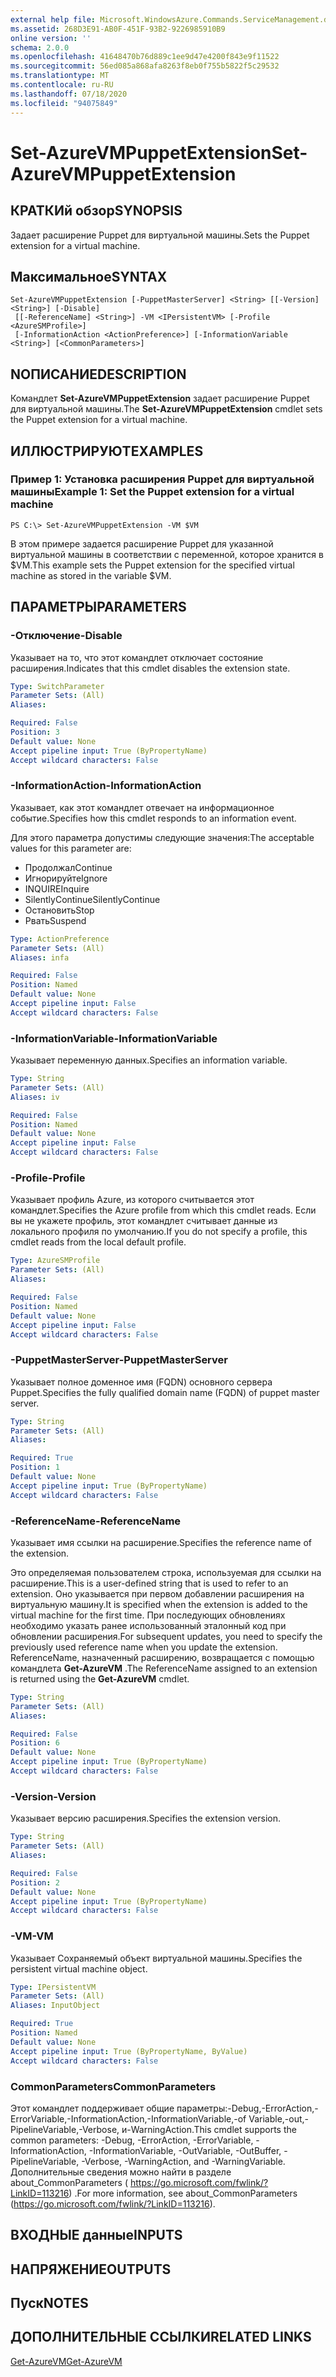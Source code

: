 ```yaml
---
external help file: Microsoft.WindowsAzure.Commands.ServiceManagement.dll-Help.xml
ms.assetid: 268D3E91-AB0F-451F-93B2-9226985910B9
online version: ''
schema: 2.0.0
ms.openlocfilehash: 41648470b76d889c1ee9d47e4200f843e9f11522
ms.sourcegitcommit: 56ed085a868afa8263f8eb0f755b5822f5c29532
ms.translationtype: MT
ms.contentlocale: ru-RU
ms.lasthandoff: 07/18/2020
ms.locfileid: "94075849"
---
```

# <span data-ttu-id="28d41-101">Set-AzureVMPuppetExtension</span><span class="sxs-lookup"><span data-stu-id="28d41-101">Set-AzureVMPuppetExtension</span></span>

## <span data-ttu-id="28d41-102">КРАТКИй обзор</span><span class="sxs-lookup"><span data-stu-id="28d41-102">SYNOPSIS</span></span>
<span data-ttu-id="28d41-103">Задает расширение Puppet для виртуальной машины.</span><span class="sxs-lookup"><span data-stu-id="28d41-103">Sets the Puppet extension for a virtual machine.</span></span>

## <span data-ttu-id="28d41-104">Максимальное</span><span class="sxs-lookup"><span data-stu-id="28d41-104">SYNTAX</span></span>

```
Set-AzureVMPuppetExtension [-PuppetMasterServer] <String> [[-Version] <String>] [-Disable]
 [[-ReferenceName] <String>] -VM <IPersistentVM> [-Profile <AzureSMProfile>]
 [-InformationAction <ActionPreference>] [-InformationVariable <String>] [<CommonParameters>]
```

## <span data-ttu-id="28d41-105">NОПИСАНИЕ</span><span class="sxs-lookup"><span data-stu-id="28d41-105">DESCRIPTION</span></span>
<span data-ttu-id="28d41-106">Командлет **Set-AzureVMPuppetExtension** задает расширение Puppet для виртуальной машины.</span><span class="sxs-lookup"><span data-stu-id="28d41-106">The **Set-AzureVMPuppetExtension** cmdlet sets the Puppet extension for a virtual machine.</span></span>

## <span data-ttu-id="28d41-107">ИЛЛЮСТРИРУЮТ</span><span class="sxs-lookup"><span data-stu-id="28d41-107">EXAMPLES</span></span>

### <span data-ttu-id="28d41-108">Пример 1: Установка расширения Puppet для виртуальной машины</span><span class="sxs-lookup"><span data-stu-id="28d41-108">Example 1: Set the Puppet extension for a virtual machine</span></span>
```
PS C:\> Set-AzureVMPuppetExtension -VM $VM
```

<span data-ttu-id="28d41-109">В этом примере задается расширение Puppet для указанной виртуальной машины в соответствии с переменной, которое хранится в $VM.</span><span class="sxs-lookup"><span data-stu-id="28d41-109">This example sets the Puppet extension for the specified virtual machine as stored in the variable $VM.</span></span>

## <span data-ttu-id="28d41-110">ПАРАМЕТРЫ</span><span class="sxs-lookup"><span data-stu-id="28d41-110">PARAMETERS</span></span>

### <span data-ttu-id="28d41-111">-Отключение</span><span class="sxs-lookup"><span data-stu-id="28d41-111">-Disable</span></span>
<span data-ttu-id="28d41-112">Указывает на то, что этот командлет отключает состояние расширения.</span><span class="sxs-lookup"><span data-stu-id="28d41-112">Indicates that this cmdlet disables the extension state.</span></span>

```yaml
Type: SwitchParameter
Parameter Sets: (All)
Aliases: 

Required: False
Position: 3
Default value: None
Accept pipeline input: True (ByPropertyName)
Accept wildcard characters: False
```

### <span data-ttu-id="28d41-113">-InformationAction</span><span class="sxs-lookup"><span data-stu-id="28d41-113">-InformationAction</span></span>
<span data-ttu-id="28d41-114">Указывает, как этот командлет отвечает на информационное событие.</span><span class="sxs-lookup"><span data-stu-id="28d41-114">Specifies how this cmdlet responds to an information event.</span></span>

<span data-ttu-id="28d41-115">Для этого параметра допустимы следующие значения:</span><span class="sxs-lookup"><span data-stu-id="28d41-115">The acceptable values for this parameter are:</span></span>

- <span data-ttu-id="28d41-116">Продолжал</span><span class="sxs-lookup"><span data-stu-id="28d41-116">Continue</span></span>
- <span data-ttu-id="28d41-117">Игнорируйте</span><span class="sxs-lookup"><span data-stu-id="28d41-117">Ignore</span></span>
- <span data-ttu-id="28d41-118">INQUIRE</span><span class="sxs-lookup"><span data-stu-id="28d41-118">Inquire</span></span>
- <span data-ttu-id="28d41-119">SilentlyContinue</span><span class="sxs-lookup"><span data-stu-id="28d41-119">SilentlyContinue</span></span>
- <span data-ttu-id="28d41-120">Остановить</span><span class="sxs-lookup"><span data-stu-id="28d41-120">Stop</span></span>
- <span data-ttu-id="28d41-121">Рвать</span><span class="sxs-lookup"><span data-stu-id="28d41-121">Suspend</span></span>

```yaml
Type: ActionPreference
Parameter Sets: (All)
Aliases: infa

Required: False
Position: Named
Default value: None
Accept pipeline input: False
Accept wildcard characters: False
```

### <span data-ttu-id="28d41-122">-InformationVariable</span><span class="sxs-lookup"><span data-stu-id="28d41-122">-InformationVariable</span></span>
<span data-ttu-id="28d41-123">Указывает переменную данных.</span><span class="sxs-lookup"><span data-stu-id="28d41-123">Specifies an information variable.</span></span>

```yaml
Type: String
Parameter Sets: (All)
Aliases: iv

Required: False
Position: Named
Default value: None
Accept pipeline input: False
Accept wildcard characters: False
```

### <span data-ttu-id="28d41-124">-Profile</span><span class="sxs-lookup"><span data-stu-id="28d41-124">-Profile</span></span>
<span data-ttu-id="28d41-125">Указывает профиль Azure, из которого считывается этот командлет.</span><span class="sxs-lookup"><span data-stu-id="28d41-125">Specifies the Azure profile from which this cmdlet reads.</span></span>
<span data-ttu-id="28d41-126">Если вы не укажете профиль, этот командлет считывает данные из локального профиля по умолчанию.</span><span class="sxs-lookup"><span data-stu-id="28d41-126">If you do not specify a profile, this cmdlet reads from the local default profile.</span></span>

```yaml
Type: AzureSMProfile
Parameter Sets: (All)
Aliases: 

Required: False
Position: Named
Default value: None
Accept pipeline input: False
Accept wildcard characters: False
```

### <span data-ttu-id="28d41-127">-PuppetMasterServer</span><span class="sxs-lookup"><span data-stu-id="28d41-127">-PuppetMasterServer</span></span>
<span data-ttu-id="28d41-128">Указывает полное доменное имя (FQDN) основного сервера Puppet.</span><span class="sxs-lookup"><span data-stu-id="28d41-128">Specifies the fully qualified domain name (FQDN) of puppet master server.</span></span>

```yaml
Type: String
Parameter Sets: (All)
Aliases: 

Required: True
Position: 1
Default value: None
Accept pipeline input: True (ByPropertyName)
Accept wildcard characters: False
```

### <span data-ttu-id="28d41-129">-ReferenceName</span><span class="sxs-lookup"><span data-stu-id="28d41-129">-ReferenceName</span></span>
<span data-ttu-id="28d41-130">Указывает имя ссылки на расширение.</span><span class="sxs-lookup"><span data-stu-id="28d41-130">Specifies the reference name of the extension.</span></span>

<span data-ttu-id="28d41-131">Это определяемая пользователем строка, используемая для ссылки на расширение.</span><span class="sxs-lookup"><span data-stu-id="28d41-131">This is a user-defined string that is used to refer to an extension.</span></span>
<span data-ttu-id="28d41-132">Оно указывается при первом добавлении расширения на виртуальную машину.</span><span class="sxs-lookup"><span data-stu-id="28d41-132">It is specified when the extension is added to the virtual machine for the first time.</span></span>
<span data-ttu-id="28d41-133">При последующих обновлениях необходимо указать ранее использованный эталонный код при обновлении расширения.</span><span class="sxs-lookup"><span data-stu-id="28d41-133">For subsequent updates, you need to specify the previously used reference name when you update the extension.</span></span>
<span data-ttu-id="28d41-134">ReferenceName, назначенный расширению, возвращается с помощью командлета **Get-AzureVM** .</span><span class="sxs-lookup"><span data-stu-id="28d41-134">The ReferenceName assigned to an extension is returned using the **Get-AzureVM** cmdlet.</span></span>

```yaml
Type: String
Parameter Sets: (All)
Aliases: 

Required: False
Position: 6
Default value: None
Accept pipeline input: True (ByPropertyName)
Accept wildcard characters: False
```

### <span data-ttu-id="28d41-135">-Version</span><span class="sxs-lookup"><span data-stu-id="28d41-135">-Version</span></span>
<span data-ttu-id="28d41-136">Указывает версию расширения.</span><span class="sxs-lookup"><span data-stu-id="28d41-136">Specifies the extension version.</span></span>

```yaml
Type: String
Parameter Sets: (All)
Aliases: 

Required: False
Position: 2
Default value: None
Accept pipeline input: True (ByPropertyName)
Accept wildcard characters: False
```

### <span data-ttu-id="28d41-137">-VM</span><span class="sxs-lookup"><span data-stu-id="28d41-137">-VM</span></span>
<span data-ttu-id="28d41-138">Указывает Сохраняемый объект виртуальной машины.</span><span class="sxs-lookup"><span data-stu-id="28d41-138">Specifies the persistent virtual machine object.</span></span>

```yaml
Type: IPersistentVM
Parameter Sets: (All)
Aliases: InputObject

Required: True
Position: Named
Default value: None
Accept pipeline input: True (ByPropertyName, ByValue)
Accept wildcard characters: False
```

### <span data-ttu-id="28d41-139">CommonParameters</span><span class="sxs-lookup"><span data-stu-id="28d41-139">CommonParameters</span></span>
<span data-ttu-id="28d41-140">Этот командлет поддерживает общие параметры:-Debug,-ErrorAction,-ErrorVariable,-InformationAction,-InformationVariable,-of Variable,-out,-PipelineVariable,-Verbose, и-WarningAction.</span><span class="sxs-lookup"><span data-stu-id="28d41-140">This cmdlet supports the common parameters: -Debug, -ErrorAction, -ErrorVariable, -InformationAction, -InformationVariable, -OutVariable, -OutBuffer, -PipelineVariable, -Verbose, -WarningAction, and -WarningVariable.</span></span> <span data-ttu-id="28d41-141">Дополнительные сведения можно найти в разделе about_CommonParameters ( https://go.microsoft.com/fwlink/?LinkID=113216) .</span><span class="sxs-lookup"><span data-stu-id="28d41-141">For more information, see about_CommonParameters (https://go.microsoft.com/fwlink/?LinkID=113216).</span></span>

## <span data-ttu-id="28d41-142">ВХОДНЫЕ данные</span><span class="sxs-lookup"><span data-stu-id="28d41-142">INPUTS</span></span>

## <span data-ttu-id="28d41-143">НАПРЯЖЕНИЕ</span><span class="sxs-lookup"><span data-stu-id="28d41-143">OUTPUTS</span></span>

## <span data-ttu-id="28d41-144">Пуск</span><span class="sxs-lookup"><span data-stu-id="28d41-144">NOTES</span></span>

## <span data-ttu-id="28d41-145">ДОПОЛНИТЕЛЬНЫЕ ССЫЛКИ</span><span class="sxs-lookup"><span data-stu-id="28d41-145">RELATED LINKS</span></span>

[<span data-ttu-id="28d41-146">Get-AzureVM</span><span class="sxs-lookup"><span data-stu-id="28d41-146">Get-AzureVM</span></span>](./Get-AzureVM.md)


